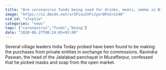 ```yaml
---
title: "Are coronavirus funds being used for drinks, meals, smoke in Bihar? Scam exposed"
image: "https://s2.dmcdn.net/v/SPixu1VFsJyorQPxV/x240"
vid_id: "x7vp1iw"
categories: "news"
tags: ["coronavirus","funds","being"]
date: "2020-08-27T08:24:05+03:00"
---
```

Several village leaders India Today probed have been found to be making the purchases from private entities in exchange for commissions. Ravindra Paswan, the head of the Jalalabad panchayat in Muzaffarpur, confessed that he picked masks and soap from the open market.
